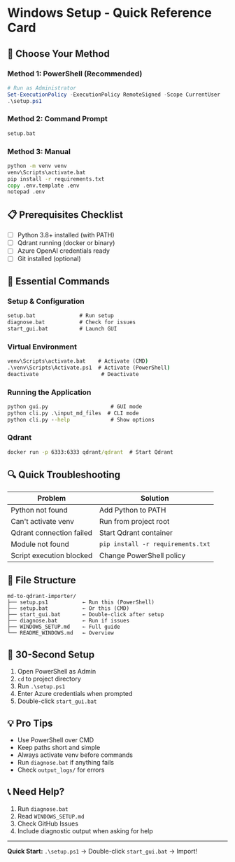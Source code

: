 # Windows Setup - Quick Reference Card

## 🎯 Choose Your Method

### Method 1: PowerShell (Recommended)
```powershell
# Run as Administrator
Set-ExecutionPolicy -ExecutionPolicy RemoteSigned -Scope CurrentUser
.\setup.ps1
```

### Method 2: Command Prompt
```cmd
setup.bat
```

### Method 3: Manual
```cmd
python -m venv venv
venv\Scripts\activate.bat
pip install -r requirements.txt
copy .env.template .env
notepad .env
```

## 📋 Prerequisites Checklist

- [ ] Python 3.8+ installed (with PATH)
- [ ] Qdrant running (docker or binary)
- [ ] Azure OpenAI credentials ready
- [ ] Git installed (optional)

## 🔧 Essential Commands

### Setup & Configuration
```cmd
setup.bat              # Run setup
diagnose.bat           # Check for issues
start_gui.bat          # Launch GUI
```

### Virtual Environment
```cmd
venv\Scripts\activate.bat    # Activate (CMD)
.\venv\Scripts\Activate.ps1  # Activate (PowerShell)
deactivate                    # Deactivate
```

### Running the Application
```cmd
python gui.py                    # GUI mode
python cli.py .\input_md_files  # CLI mode
python cli.py --help             # Show options
```

### Qdrant
```cmd
docker run -p 6333:6333 qdrant/qdrant  # Start Qdrant
```

## 🔍 Quick Troubleshooting

| Problem | Solution |
|---------|----------|
| Python not found | Add Python to PATH |
| Can't activate venv | Run from project root |
| Qdrant connection failed | Start Qdrant container |
| Module not found | `pip install -r requirements.txt` |
| Script execution blocked | Change PowerShell policy |

## 📁 File Structure

```
md-to-qdrant-importer/
├── setup.ps1           ← Run this (PowerShell)
├── setup.bat           ← Or this (CMD)
├── start_gui.bat       ← Double-click after setup
├── diagnose.bat        ← Run if issues
├── WINDOWS_SETUP.md    ← Full guide
└── README_WINDOWS.md   ← Overview
```

## 🚀 30-Second Setup

1. Open PowerShell as Admin
2. `cd` to project directory  
3. Run `.\setup.ps1`
4. Enter Azure credentials when prompted
5. Double-click `start_gui.bat`

## 💡 Pro Tips

- Use PowerShell over CMD
- Keep paths short and simple
- Always activate venv before commands
- Run `diagnose.bat` if anything fails
- Check `output_logs/` for errors

## 📞 Need Help?

1. Run `diagnose.bat`
2. Read `WINDOWS_SETUP.md`
3. Check GitHub Issues
4. Include diagnostic output when asking for help

---

**Quick Start:** `.\setup.ps1` → Double-click `start_gui.bat` → Import!
